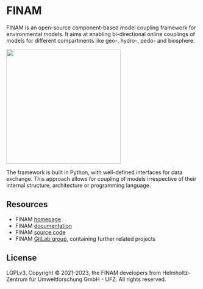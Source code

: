 # FINAM

FINAM is an open-source component-based model coupling framework for environmental models.
It aims at enabling bi-directional online couplings of models for different compartments like geo-, hydro-, pedo- and biosphere.

<a href="https://finam.pages.ufz.de" title="FINAM homepage" target="_blank">
  <img width="300" src="https://git.ufz.de/FINAM/finam-book/-/raw/main/src/images/logo_large.svg" />
</a>

The framework is built in Python, with well-defined interfaces for data exchange.
This approach allows for coupling of models irrespective of their internal structure, architecture or programming language.

## Resources

* FINAM [homepage](https://finam.pages.ufz.de)
* FINAM [documentation](https://finam.pages.ufz.de/finam/)
* FINAM [source code](https://git.ufz.de/FINAM/finam)
* FINAM [GitLab group](https://git.ufz.de/FINAM), containing further related projects

## License

LGPLv3, Copyright © 2021-2023, the FINAM developers from Helmholtz-Zentrum für Umweltforschung GmbH - UFZ. All rights reserved.
